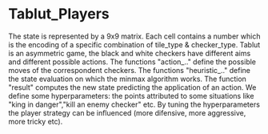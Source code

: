 # Tablut_Players
The state is represented by a 9x9 matrix. Each cell contains a number which is the encoding of a specific combination of tile_type & checker_type.
Tablut is an asymmetric game, the black and white checkers have different aims and different possible actions.
The functions "action_.." define the possible moves of the correspondent checkers. 
The functions "heuristic_.." define the state evaluation on which the minmax algorithm works. 
The function "result" computes the new state predicting the application of an action.
We define some hyperparameters: the points attributed to some situations like "king in danger","kill an enemy checker" etc.
By tuning the hyperparameters the player strategy can be influenced (more difensive, more aggressive, more tricky etc).
